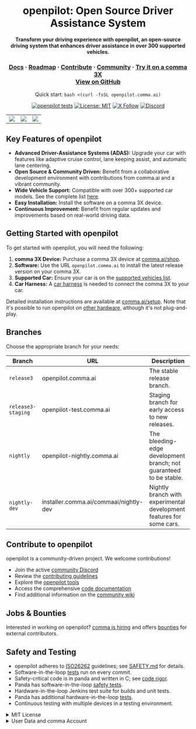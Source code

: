 <div align="center" style="text-align: center;">

<h1>openpilot: Open Source Driver Assistance System</h1>

<p>
  <b>Transform your driving experience with openpilot, an open-source driving system that enhances driver assistance in over 300 supported vehicles.</b>
</p>

<h3>
  <a href="https://docs.comma.ai">Docs</a>
  <span> · </span>
  <a href="https://docs.comma.ai/contributing/roadmap/">Roadmap</a>
  <span> · </span>
  <a href="https://github.com/commaai/openpilot/blob/master/docs/CONTRIBUTING.md">Contribute</a>
  <span> · </span>
  <a href="https://discord.comma.ai">Community</a>
  <span> · </span>
  <a href="https://comma.ai/shop">Try it on a comma 3X</a>
  <br>
  <a href="https://github.com/commaai/openpilot">View on GitHub</a>
</h3>

Quick start: `bash <(curl -fsSL openpilot.comma.ai)`

[![openpilot tests](https://github.com/commaai/openpilot/actions/workflows/selfdrive_tests.yaml/badge.svg)](https://github.com/commaai/openpilot/actions/workflows/selfdrive_tests.yaml)
[![License: MIT](https://img.shields.io/badge/License-MIT-yellow.svg)](LICENSE)
[![X Follow](https://img.shields.io/twitter/follow/comma_ai)](https://x.com/comma_ai)
[![Discord](https://img.shields.io/discord/469524606043160576)](https://discord.comma.ai)

</div>

<table>
  <tr>
    <td><a href="https://youtu.be/NmBfgOanCyk" title="Video By Greer Viau"><img src="https://github.com/commaai/openpilot/assets/8762862/2f7112ae-f748-4f39-b617-fabd689c3772"></a></td>
    <td><a href="https://youtu.be/VHKyqZ7t8Gw" title="Video By Logan LeGrand"><img src="https://github.com/commaai/openpilot/assets/8762862/92351544-2833-40d7-9e0b-7ef7ae37ec4c"></td>
    <td><a href="https://youtu.be/SUIZYzxtMQs" title="A drive to Taco Bell"><img src="https://github.com/commaai/openpilot/assets/8762862/05ceefc5-2628-439c-a9b2-89ce97dc6f63"></td>
  </tr>
</table>

## Key Features of openpilot

*   **Advanced Driver-Assistance Systems (ADAS):**  Upgrade your car with features like adaptive cruise control, lane keeping assist, and automatic lane centering.
*   **Open Source & Community Driven:** Benefit from a collaborative development environment with contributions from comma.ai and a vibrant community.
*   **Wide Vehicle Support:**  Compatible with over 300+ supported car models.  See the complete list [here](docs/CARS.md).
*   **Easy Installation:** Install the software on a comma 3X device.
*   **Continuous Improvement:**  Benefit from regular updates and improvements based on real-world driving data.

## Getting Started with openpilot

To get started with openpilot, you will need the following:

1.  **comma 3X Device:** Purchase a comma 3X device at [comma.ai/shop](https://comma.ai/shop/comma-3x).
2.  **Software:** Use the URL `openpilot.comma.ai` to install the latest release version on your comma 3X.
3.  **Supported Car:** Ensure your car is on the [supported vehicles list](docs/CARS.md).
4.  **Car Harness:**  A [car harness](https://comma.ai/shop/car-harness) is needed to connect the comma 3X to your car.

Detailed installation instructions are available at [comma.ai/setup](https://comma.ai/setup). Note that it's possible to run openpilot on [other hardware](https://blog.comma.ai/self-driving-car-for-free/), although it's not plug-and-play.

## Branches

Choose the appropriate branch for your needs:

| Branch            | URL                          | Description                                                                        |
| ----------------- | ---------------------------- | ---------------------------------------------------------------------------------- |
| `release3`        | openpilot.comma.ai           | The stable release branch.                                                       |
| `release3-staging` | openpilot-test.comma.ai      | Staging branch for early access to new releases.                                  |
| `nightly`         | openpilot-nightly.comma.ai   | The bleeding-edge development branch; not guaranteed to be stable.                |
| `nightly-dev`     | installer.comma.ai/commaai/nightly-dev | Nightly branch with experimental development features for some cars.     |

## Contribute to openpilot

openpilot is a community-driven project.  We welcome contributions!

*   Join the active [community Discord](https://discord.comma.ai)
*   Review the [contributing guidelines](docs/CONTRIBUTING.md)
*   Explore the [openpilot tools](tools/)
*   Access the comprehensive [code documentation](https://docs.comma.ai)
*   Find additional information on the [community wiki](https://github.com/commaai/openpilot/wiki)

## Jobs & Bounties

Interested in working on openpilot? [comma is hiring](https://comma.ai/jobs#open-positions) and offers [bounties](https://comma.ai/bounties) for external contributors.

## Safety and Testing

*   openpilot adheres to [ISO26262](https://en.wikipedia.org/wiki/ISO_26262) guidelines; see [SAFETY.md](docs/SAFETY.md) for details.
*   Software-in-the-loop [tests](.github/workflows/selfdrive_tests.yaml) run on every commit.
*   Safety-critical code is in panda and written in C; see [code rigor](https://github.com/commaai/panda#code-rigor).
*   Panda has software-in-the-loop [safety tests](https://github.com/commaai/panda/tree/master/tests/safety).
*   Hardware-in-the-loop Jenkins test suite for builds and unit tests.
*   Panda has additional hardware-in-the-loop [tests](https://github.com/commaai/panda/blob/master/Jenkinsfile).
*   Continuous testing with multiple devices in a testing environment.

<details>
<summary>MIT License</summary>

openpilot is released under the MIT license. Some parts of the software are released under other licenses as specified.

Any user of this software shall indemnify and hold harmless Comma.ai, Inc. and its directors, officers, employees, agents, stockholders, affiliates, subcontractors and customers from and against all allegations, claims, actions, suits, demands, damages, liabilities, obligations, losses, settlements, judgments, costs and expenses (including without limitation attorneys’ fees and costs) which arise out of, relate to or result from any use of this software by user.

**THIS IS ALPHA QUALITY SOFTWARE FOR RESEARCH PURPOSES ONLY. THIS IS NOT A PRODUCT.
YOU ARE RESPONSIBLE FOR COMPLYING WITH LOCAL LAWS AND REGULATIONS.
NO WARRANTY EXPRESSED OR IMPLIED.**
</details>

<details>
<summary>User Data and comma Account</summary>

By default, openpilot uploads the driving data to our servers. You can also access your data through [comma connect](https://connect.comma.ai/). We use your data to train better models and improve openpilot for everyone.

openpilot is open source software: the user is free to disable data collection if they wish to do so.

openpilot logs the road-facing cameras, CAN, GPS, IMU, magnetometer, thermal sensors, crashes, and operating system logs.
The driver-facing camera and microphone are only logged if you explicitly opt-in in settings.

By using openpilot, you agree to [our Privacy Policy](https://comma.ai/privacy). You understand that use of this software or its related services will generate certain types of user data, which may be logged and stored at the sole discretion of comma. By accepting this agreement, you grant an irrevocable, perpetual, worldwide right to comma for the use of this data.
</details>